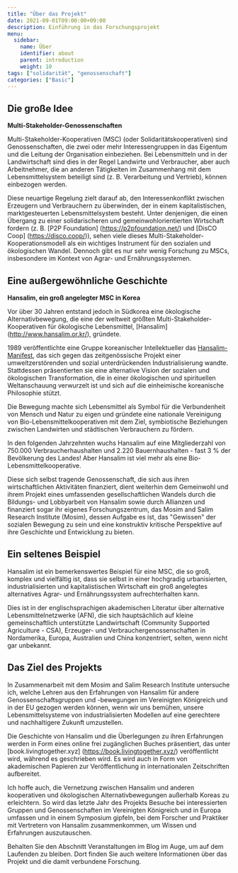 ```yaml
---
title: "Über das Projekt"
date: 2021-09-01T09:00:00+09:00
description: Einführung in das Forschungsprojekt
menu:
  sidebar:
    name: Über
    identifier: about
    parent: introduction
    weight: 10
tags: ["solidarität", "genossenschaft"]
categories: ["Basic"]
---
```


## Die große Idee

**Multi-Stakeholder-Genossenschaften**

Multi-Stakeholder-Kooperativen (MSC) (oder Solidaritätskooperativen) sind Genossenschaften, die zwei oder mehr Interessengruppen in das Eigentum und die Leitung der Organisation einbeziehen. Bei Lebensmitteln und in der Landwirtschaft sind dies in der Regel Landwirte und Verbraucher, aber auch Arbeitnehmer, die an anderen Tätigkeiten im Zusammenhang mit dem Lebensmittelsystem beteiligt sind (z. B. Verarbeitung und Vertrieb), können einbezogen werden.

Diese neuartige Regelung zielt darauf ab, den Interessenkonflikt zwischen Erzeugern und Verbrauchern zu überwinden, der in einem kapitalistischen, marktgesteuerten Lebensmittelsystem besteht. Unter denjenigen, die einen Übergang zu einer solidarischeren und gemeinwohlorientierten Wirtschaft fordern (z. B. [P2P Foundation] (https://p2pfoundation.net/) und [DisCO Coop] (https://disco.coop/)), sehen viele dieses Multi-Stakeholder-Kooperationsmodell als ein wichtiges Instrument für den sozialen und ökologischen Wandel.  Dennoch gibt es nur sehr wenig Forschung zu MSCs, insbesondere im Kontext von Agrar- und Ernährungssystemen.

## Eine außergewöhnliche Geschichte

**Hansalim, ein groß angelegter MSC in Korea**

Vor über 30 Jahren entstand jedoch in Südkorea eine ökologische Alternativbewegung, die eine der weltweit größten Multi-Stakeholder-Kooperativen für ökologische Lebensmittel, [Hansalim] (http://www.hansalim.or.kr/), gründete.

1989 veröffentlichte eine Gruppe koreanischer Intellektueller das [Hansalim-Manifest](http://www.mosim.or.kr/arc_list/3946), das sich gegen das zeitgenössische Projekt einer umweltzerstörenden und sozial unterdrückenden Industrialisierung wandte. Stattdessen präsentierten sie eine alternative Vision der sozialen und ökologischen Transformation, die in einer ökologischen und spirituellen Weltanschauung verwurzelt ist und sich auf die einheimische koreanische Philosophie stützt.

Die Bewegung machte sich Lebensmittel als Symbol für die Verbundenheit von Mensch und Natur zu eigen und gründete eine nationale Vereinigung von Bio-Lebensmittelkooperativen mit dem Ziel, symbiotische Beziehungen zwischen Landwirten und städtischen Verbrauchern zu fördern.

In den folgenden Jahrzehnten wuchs Hansalim auf eine Mitgliederzahl von 750.000 Verbraucherhaushalten und 2.220 Bauernhaushalten - fast 3 % der Bevölkerung des Landes! Aber Hansalim ist viel mehr als eine Bio-Lebensmittelkooperative.

Diese sich selbst tragende Genossenschaft, die sich aus ihren wirtschaftlichen Aktivitäten finanziert, dient weiterhin dem Gemeinwohl und ihrem Projekt eines umfassenden gesellschaftlichen Wandels durch die Bildungs- und Lobbyarbeit von Hansalim sowie durch Allianzen und finanziert sogar ihr eigenes Forschungszentrum, das Mosim and Salim Research Institute (Mosim), dessen Aufgabe es ist, das "Gewissen" der sozialen Bewegung zu sein und eine konstruktiv kritische Perspektive auf ihre Geschichte und Entwicklung zu bieten.

## Ein seltenes Beispiel

Hansalim ist ein bemerkenswertes Beispiel für eine MSC, die so groß, komplex und vielfältig ist, dass sie selbst in einer hochgradig urbanisierten, industrialisierten und kapitalistischen Wirtschaft ein groß angelegtes alternatives Agrar- und Ernährungssystem aufrechterhalten kann.

Dies ist in der englischsprachigen akademischen Literatur über alternative Lebensmittelnetzwerke (AFN), die sich hauptsächlich auf kleine gemeinschaftlich unterstützte Landwirtschaft (Community Supported Agriculture - CSA), Erzeuger- und Verbrauchergenossenschaften in Nordamerika, Europa, Australien und China konzentriert, selten, wenn nicht gar unbekannt.

## Das Ziel des Projekts

In Zusammenarbeit mit dem Mosim and Salim Research Institute untersuche ich, welche Lehren aus den Erfahrungen von Hansalim für andere Genossenschaftsgruppen und -bewegungen im Vereinigten Königreich und in der EU gezogen werden können, wenn wir uns bemühen, unsere Lebensmittelsysteme von industrialisierten Modellen auf eine gerechtere und nachhaltigere Zukunft umzustellen.

Die Geschichte von Hansalim und die Überlegungen zu ihren Erfahrungen werden in Form eines online frei zugänglichen Buches präsentiert, das unter [book.livingtogether.xyz] (https://book.livingtogether.xyz/) veröffentlicht wird, während es geschrieben wird. Es wird auch in Form von akademischen Papieren zur Veröffentlichung in internationalen Zeitschriften aufbereitet.

Ich hoffe auch, die Vernetzung zwischen Hansalim und anderen kooperativen und ökologischen Alternativbewegungen außerhalb Koreas zu erleichtern. So wird das letzte Jahr des Projekts Besuche bei interessierten Gruppen und Genossenschaften im Vereinigten Königreich und in Europa umfassen und in einem Symposium gipfeln, bei dem Forscher und Praktiker mit Vertretern von Hansalim zusammenkommen, um Wissen und Erfahrungen auszutauschen.

Behalten Sie den Abschnitt Veranstaltungen im Blog im Auge, um auf dem Laufenden zu bleiben. Dort finden Sie auch weitere Informationen über das Projekt und die damit verbundene Forschung.

<!-- Greeting! This is an introduction post. This post tests the followings:

- Hero image is in the same directory as the post.
- This post should be at top of the sidebar.
- Post author should be the same as specified in `author.yaml` file. -->

